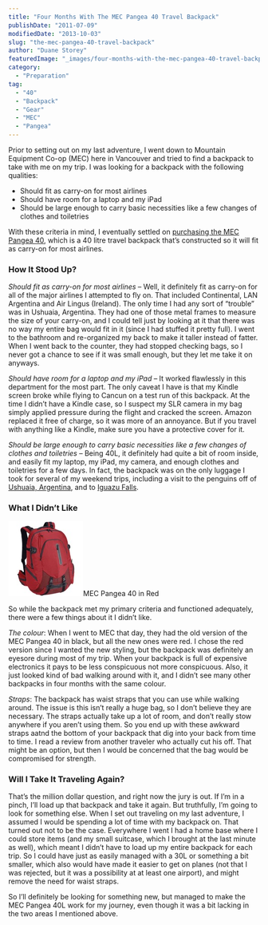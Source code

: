 ```yaml
---
title: "Four Months With The MEC Pangea 40 Travel Backpack"
publishDate: "2011-07-09"
modifiedDate: "2013-10-03"
slug: "the-mec-pangea-40-travel-backpack"
author: "Duane Storey"
featuredImage: "_images/four-months-with-the-mec-pangea-40-travel-backpack-featured.jpg"
category:
  - "Preparation"
tag:
  - "40"
  - "Backpack"
  - "Gear"
  - "MEC"
  - "Pangea"
---
```


Prior to setting out on my last adventure, I went down to Mountain Equipment Co-op (MEC) here in Vancouver and tried to find a backpack to take with me on my trip. I was looking for a backpack with the following qualities:

- Should fit as carry-on for most airlines
- Should have room for a laptop and my iPad
- Should be large enough to carry basic necessities like a few changes of clothes and toiletries

With these criteria in mind, I eventually settled on [purchasing the MEC Pangea 40](/2010/carry-on-sized-backpack-to-take-traveling/), which is a 40 litre travel backpack that’s constructed so it will fit as carry-on for most airlines.

### How It Stood Up?

*Should fit as carry-on for most airlines* – Well, it definitely fit as carry-on for all of the major airlines I attempted to fly on. That included Continental, LAN Argentina and Air Lingus (Ireland). The only time I had any sort of “trouble” was in Ushuaia, Argentina. They had one of those metal frames to measure the size of your carry-on, and I could tell just by looking at it that there was no way my entire bag would fit in it (since I had stuffed it pretty full). I went to the bathroom and re-organized my back to make it taller instead of fatter. When I went back to the counter, they had stopped checking bags, so I never got a chance to see if it was small enough, but they let me take it on anyways.

*Should have room for a laptop and my iPad* – It worked flawlessly in this department for the most part. The only caveat I have is that my Kindle screen broke while flying to Cancun on a test run of this backpack. At the time I didn’t have a Kindle case, so I suspect my SLR camera in my bag simply applied pressure during the flight and cracked the screen. Amazon replaced it free of charge, so it was more of an annoyance. But if you travel with anything like a Kindle, make sure you have a protective cover for it.

*Should be large enough to carry basic necessities like a few changes of clothes and toiletries* – Being 40L, it definitely had quite a bit of room inside, and easily fit my laptop, my iPad, my camera, and enough clothes and toiletries for a few days. In fact, the backpack was on the only luggage I took for several of my weekend trips, including a visit to the penguins off of [Ushuaia, Argentina](/2011/update-from-the-end-of-the-world/), and to [Iguazu Falls](2011/weekend-trip-to-iguazu-falls/).

### What I Didn’t Like

[![](_images/four-months-with-the-mec-pangea-40-travel-backpack-1.jpg "5008539t_v1_m56577569830994807")](http://themigratorynerd.com/2011/four-months-with-the-mec-pangea-40-backpack/5008539t_v1_m56577569830994807/)MEC Pangea 40 in Red



So while the backpack met my primary criteria and functioned adequately, there were a few things about it I didn’t like.

*The colour*: When I went to MEC that day, they had the old version of the MEC Pangea 40 in black, but all the new ones were red. I chose the red version since I wanted the new styling, but the backpack was definitely an eyesore during most of my trip. When your backpack is full of expensive electronics it pays to be less conspicuous not more conspicuous. Also, it just looked kind of bad walking around with it, and I didn’t see many other backpacks in four months with the same colour.

*Straps*: The backpack has waist straps that you can use while walking around. The issue is this isn’t really a huge bag, so I don’t believe they are necessary. The straps actually take up a lot of room, and don’t really stow anywhere if you aren’t using them. So you end up with these awkward straps aatnd the bottom of your backpack that dig into your back from time to time. I read a review from another traveler who actually cut his off. That might be an option, but then I would be concerned that the bag would be compromised for strength.

### Will I Take It Traveling Again?

That’s the million dollar question, and right now the jury is out. If I’m in a pinch, I’ll load up that backpack and take it again. But truthfully, I’m going to look for something else. When I set out traveling on my last adventure, I assumed I would be spending a lot of time with my backpack on. That turned out not to be the case. Everywhere I went I had a home base where I could store items (and my small suitcase, which I brought at the last minute as well), which meant I didn’t have to load up my entire backpack for each trip. So I could have just as easily managed with a 30L or something a bit smaller, which also would have made it easier to get on planes (not that I was rejected, but it was a possibility at at least one airport), and might remove the need for waist straps.

So I’ll definitely be looking for something new, but managed to make the MEC Pangea 40L work for my journey, even though it was a bit lacking in the two areas I mentioned above.
